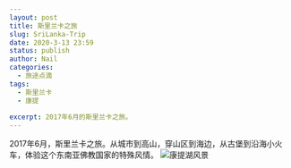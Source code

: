 ```yaml
---
layout: post
title: 斯里兰卡之旅
slug: SriLanka-Trip
date: 2020-3-13 23:59
status: publish
author: Nail
categories: 
  - 旅途点滴
tags: 
  - 斯里兰卡
  - 康提
 
excerpt: 2017年6月的斯里兰卡之旅。
---
```


2017年6月，斯里兰卡之旅。从城市到高山，穿山区到海边，从古堡到沿海小火车，体验这个东南亚佛教国家的特殊风情。
![康提湖风景](./images/eL1002360.jpg)
